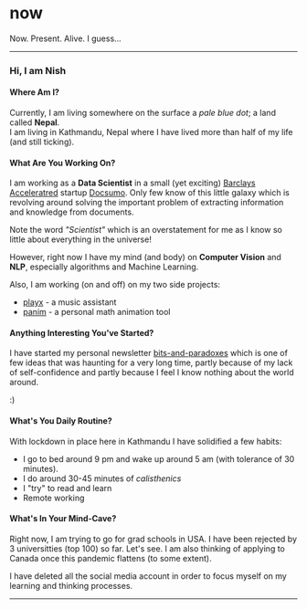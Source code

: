 # now
Now. Present. Alive. I guess...

---

### Hi, I am Nish

#### Where Am I?
Currently, I am living somewhere on the surface a *pale blue dot*; a land called **Nepal**.  
I am living in Kathmandu, Nepal where I have lived more than half of my life (and still ticking).

#### What Are You Working On?
I am working as a **Data Scientist** in a small (yet exciting) [Barclays Acceleratred](https://home.barclays/who-we-are/innovation/barclays-accelerator/companies/docsumo/) startup [Docsumo](https://docsumo.com/). 
Only few know of this little galaxy which is revolving around solving the important problem of extracting information and knowledge from documents.

Note the word *"Scientist"* which is an overstatement for me as I know so little about everything in the universe!

However, right now I have my mind (and body) on **Computer Vision** and **NLP**, especially algorithms and Machine Learning.

Also, I am working (on and off) on my two side projects:
- [playx](https://github.com/NISH1001/playx) - a music assistant
- [panim](https://github.com/NISH1001/panim) - a personal math animation tool

#### Anything Interesting You've Started?
I have started my personal newsletter [bits-and-paradoxes](https://bitsandparadoxes.substack.com/) which is one of few ideas that was haunting for a very long time, partly because of my lack of self-confidence and partly because I feel I know nothing about the world around.

:)


#### What's You Daily Routine?
With lockdown in place here in Kathmandu I have solidified a few habits:
- I go to bed around 9 pm and wake up around 5 am (with tolerance of 30 minutes).
- I do around 30-45 minutes of *calisthenics*
- I "try" to read and learn
- Remote working


#### What's In Your Mind-Cave?
Right now, I am trying to go for grad schools in USA. I have been rejected by 3 universitties (top 100) so far. Let's see.
I am also thinking of applying to Canada once this pandemic flattens (to some extent).


I have deleted all the social media account in order to focus myself on my learning and thinking processes.

---

